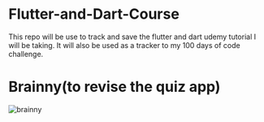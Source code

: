 # Flutter-and-Dart-Course
This repo will be use to track and save the flutter and dart udemy tutorial I will be taking. It will also be used as a tracker to my 100 days of code challenge.

# Brainny(to revise the quiz app)
![brainny](https://user-images.githubusercontent.com/63846399/141179372-240e352d-c6b4-49bd-b720-3ac160e492b0.gif)
